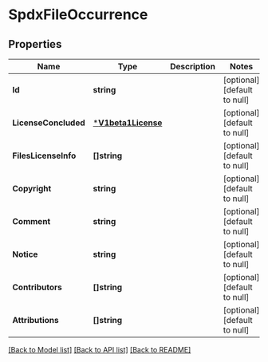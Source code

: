 # SpdxFileOccurrence

## Properties
Name | Type | Description | Notes
------------ | ------------- | ------------- | -------------
**Id** | **string** |  | [optional] [default to null]
**LicenseConcluded** | [***V1beta1License**](v1beta1License.md) |  | [optional] [default to null]
**FilesLicenseInfo** | **[]string** |  | [optional] [default to null]
**Copyright** | **string** |  | [optional] [default to null]
**Comment** | **string** |  | [optional] [default to null]
**Notice** | **string** |  | [optional] [default to null]
**Contributors** | **[]string** |  | [optional] [default to null]
**Attributions** | **[]string** |  | [optional] [default to null]

[[Back to Model list]](../README.md#documentation-for-models) [[Back to API list]](../README.md#documentation-for-api-endpoints) [[Back to README]](../README.md)


